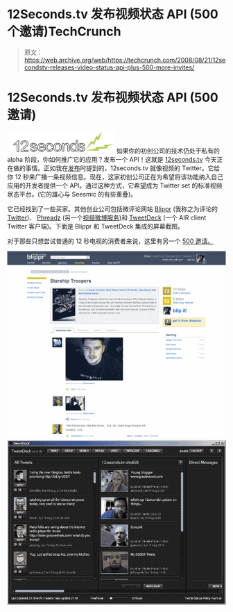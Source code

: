 # 12Seconds.tv 发布视频状态 API (500 个邀请)TechCrunch

> 原文：<https://web.archive.org/web/https://techcrunch.com/2008/08/21/12secondstv-releases-video-status-api-plus-500-more-invites/>

# 12Seconds.tv 发布视频状态 API (500 邀请)

[![](img/98d47973b5fcc15647050cbcfd428fe7.png)](https://web.archive.org/web/20221207191147/http://12seconds.tv/) 如果你的初创公司的技术仍处于私有的 alpha 阶段，你如何推广它的应用？发布一个 API！这就是 [12seconds.tv](https://web.archive.org/web/20221207191147/http://12seconds.tv/) 今天正在做的事情。正如我在[发布](https://web.archive.org/web/20221207191147/http://www.beta.techcrunch.com/2008/07/24/the-real-video-twitter-12secondstv-500-alpha-invites/)时提到的，12seconds.tv 就像视频的 Twitter。它给你 12 秒来广播一条视频信息。现在，这家初创公司正在为希望将该功能纳入自己应用的开发者提供一个 API。通过这种方式，它希望成为 Twitter set 的标准视频状态平台。(它的雄心与 Seesmic 的有些重叠)。

它已经找到了一些买家。其他创业公司包括微评论网站 [Blippr](https://web.archive.org/web/20221207191147/http://www.blippr.com/) (我称之为评论的[Twitter](https://web.archive.org/web/20221207191147/http://www.beta.techcrunch.com/2008/07/28/blippr-is-twitter-for-micro-reviews/))、 [Phreadz](https://web.archive.org/web/20221207191147/http://phreadz.com/) (另一个[视频微博服务)](https://web.archive.org/web/20221207191147/http://www.beta.techcrunch.com/2008/05/23/phreadz-a-little-like-seesmic-but-trying-to-do-more/)和 [TweetDeck](https://web.archive.org/web/20221207191147/http://www.tweetdeck.com/) (一个 AIR client Twitter 客户端)。下面是 Blippr 和 TweetDeck 集成的屏幕截图。

对于那些只想尝试普通的 12 秒电视的消费者来说，这里有另一个 [500 邀请。](https://web.archive.org/web/20221207191147/http://www.zoomerang.com/Survey/survey.zgi?p=WEB2283BNKRLBN)

[![](img/1ed868b05ce6f8deed6d3ba451ec7438.png "12seconds-blippr_1") ](https://web.archive.org/web/20221207191147/https://beta.techcrunch.com/wp-content/uploads/2008/08/12seconds-blippr_1.jpg) [ ![](img/1cd0fa8fa3d53ae21f85d8bfae05de3c.png "tweetdeck_12seconds_column2")](https://web.archive.org/web/20221207191147/https://beta.techcrunch.com/wp-content/uploads/2008/08/tweetdeck_12seconds_column2.jpg)